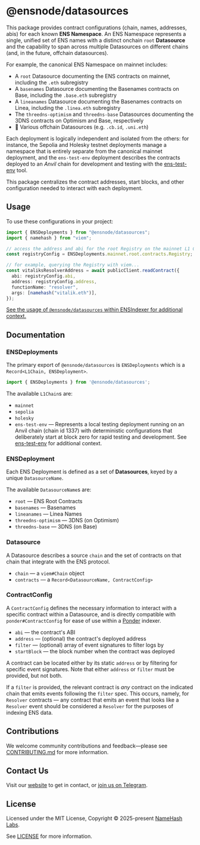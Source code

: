 # @ensnode/datasources

This package provides contract configurations (chain, names, addresses, abis) for each known **ENS Namespace**. An ENS Namespace represents a single, unified set of ENS names with a distinct onchain `root` **Datasource** and the capability to span across multiple Datasources on different chains (and, in the future, offchain datasources).

For example, the canonical ENS Namespace on mainnet includes:

- A `root` Datasource documenting the ENS contracts on mainnet, including the `.eth` subregistry
- A `basenames` Datasource documenting the Basenames contracts on Base, including the `.base.eth` subregistry
- A `lineanames` Datasource documenting the Basenames contracts on Linea, including the `.linea.eth` subregistry
- The `threedns-optimism` and `threedns-base` Datasources documenting the 3DNS contracts on Optimism and Base, respectively
- 🚧 Various offchain Datasources (e.g. `.cb.id`, `.uni.eth`)

Each deployment is logically independent and isolated from the others: for instance, the Sepolia and Holesky testnet deployments manage a namespace that is entirely separate from the canonical mainnet deployment, and the `ens-test-env` deployment describes the contracts deployed to an _Anvil_ chain for development and testing with the [ens-test-env](https://github.com/ensdomains/ens-test-env) tool.

This package centralizes the contract addresses, start blocks, and other configuration needed to interact with each deployment.

## Usage

To use these configurations in your project:

```ts
import { ENSDeployments } from "@ensnode/datasources";
import { namehash } from "viem";

// access the address and abi for the root Registry on the mainnet L1 Chain
const registryConfig = ENSDeployments.mainnet.root.contracts.Registry;

// for example, querying the Registry with viem...
const vitaliksResolverAddress = await publicClient.readContract({
  abi: registryConfig.abi,
  address: registryConfig.address,
  functionName: "resolver",
  args: [namehash("vitalik.eth")],
});
```

[See the usage of `@ensnode/datasources` within ENSIndexer for additional context.](https://github.com/namehash/ensnode/blob/main/apps/ensindexer/src/plugins/subgraph/subgraph.plugin.ts)

## Documentation

### ENSDeployments

The primary export of `@ensnode/datasources` is `ENSDeployments` which is a `Record<L1Chain, ENSDeployment>`.

```ts
import { ENSDeployments } from '@ensnode/datasources';
```

The available `L1Chain`s are:
- `mainnet`
- `sepolia`
- `holesky`
- `ens-test-env` — Represents a local testing deployment running on an Anvil chain (chain id 1337) with deterministic configurations that deliberately start at block zero for rapid testing and development. See [ens-test-env](https://github.com/ensdomains/ens-test-env) for additional context.

### ENSDeployment

Each ENS Deployment is defined as a set of **Datasources**, keyed by a unique `DatasourceName`.

The available `DatasourceName`s are:
- `root` — ENS Root Contracts
- `basenames` — Basenames
- `lineanames` — Linea Names
- `threedns-optimism` — 3DNS (on Optimism)
- `threedns-base` — 3DNS (on Base)

### Datasource

A Datasource describes a source `chain` and the set of contracts on that chain that integrate with the ENS protocol.

- `chain` — a `viem#Chain` object
- `contracts` — a `Record<DatasourceName, ContractConfig>`

### ContractConfig

A `ContractConfig` defines the necessary information to interact with a specific contract within a Datasource, and is directly compatible with `ponder#ContractConfig` for ease of use within a [Ponder](https://ponder.sh) indexer.

- `abi` — the contract's ABI
- `address` — (optional) the contract's deployed address
- `filter` — (optional) array of event signatures to filter logs by
- `startBlock` — the block number when the contract was deployed

A contract can be located either by its static `address` or by filtering for specific event signatures. Note that either `address` or `filter` must be provided, but not both.

If a `filter` is provided, the relevant contract is _any_ contract on the indicated chain that emits events following the `filter` spec. This occurs, namely, for `Resolver` contracts — any contract that emits an event that looks like a `Resolver` event should be considered a `Resolver` for the purposes of indexing ENS data.

## Contributions

We welcome community contributions and feedback—please see [CONTRIBUTING.md](CONTRIBUTING.md) for more information.

## Contact Us

Visit our [website](https://namehashlabs.org/) to get in contact, or [join us on Telegram](https://t.me/ensnode).

## License

Licensed under the MIT License, Copyright © 2025-present [NameHash Labs](https://namehashlabs.org).

See [LICENSE](./LICENSE) for more information.
